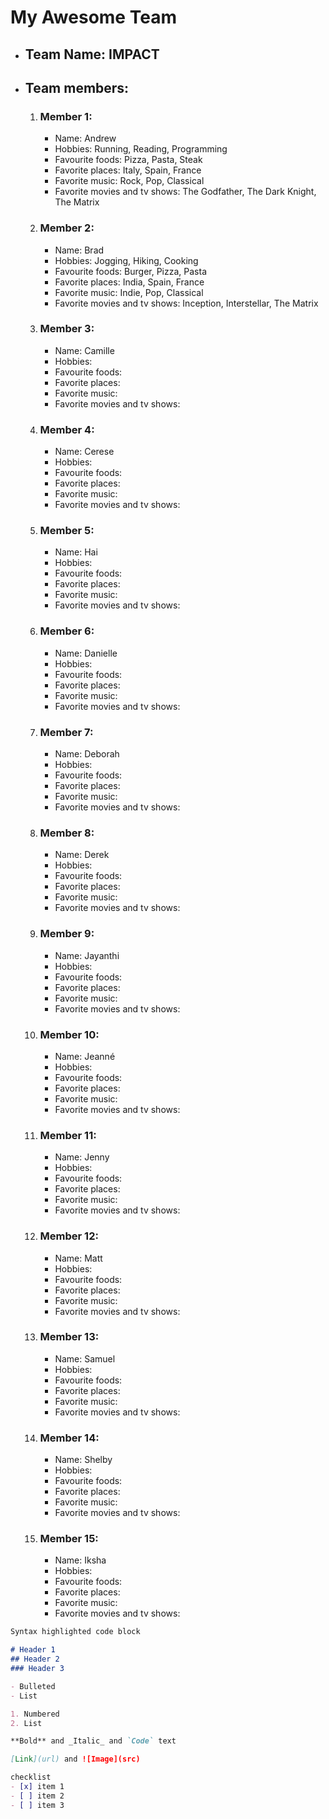 # My Awesome Team

- ## Team Name: IMPACT

- ## Team members:
	1. ### Member 1:
		- Name: Andrew
		- Hobbies: Running, Reading, Programming
		- Favourite foods: Pizza, Pasta, Steak
		- Favorite places: Italy, Spain, France
		- Favorite music: Rock, Pop, Classical
		- Favorite movies and tv shows: The Godfather, The Dark Knight, The Matrix

	2. ### Member 2:
		- Name: Brad
		- Hobbies: Jogging, Hiking, Cooking
		- Favourite foods: Burger, Pizza, Pasta
		- Favorite places: India, Spain, France
		- Favorite music: Indie, Pop, Classical
		- Favorite movies and tv shows: Inception, Interstellar, The Matrix

	3. ### Member 3:
		- Name: Camille
		- Hobbies:
		- Favourite foods:
		- Favorite places:
		- Favorite music:
		- Favorite movies and tv shows:

	4. ### Member 4:
		- Name: Cerese
		- Hobbies:
		- Favourite foods:
		- Favorite places:
		- Favorite music:
		- Favorite movies and tv shows:

	5. ### Member 5:
		- Name: Hai
		- Hobbies:
		- Favourite foods:
		- Favorite places:
		- Favorite music:
		- Favorite movies and tv shows:

	6. ### Member 6:
		- Name: Danielle
		- Hobbies:
		- Favourite foods:
		- Favorite places:
		- Favorite music:
		- Favorite movies and tv shows:

	7. ### Member 7:
		- Name: Deborah
		- Hobbies:
		- Favourite foods:
		- Favorite places:
		- Favorite music:
		- Favorite movies and tv shows:

	8. ### Member 8:
		- Name: Derek
		- Hobbies:
		- Favourite foods:
		- Favorite places:
		- Favorite music:
		- Favorite movies and tv shows:

	9. ### Member 9:
		- Name: Jayanthi
		- Hobbies:
		- Favourite foods:
		- Favorite places:
		- Favorite music:
		- Favorite movies and tv shows:

	10. ### Member 10:
		- Name: Jeanné
		- Hobbies:
		- Favourite foods:
		- Favorite places:
		- Favorite music:
		- Favorite movies and tv shows:

	11. ### Member 11:
		- Name: Jenny
		- Hobbies:
		- Favourite foods:
		- Favorite places:
		- Favorite music:
		- Favorite movies and tv shows:

	12. ### Member 12:
		- Name: Matt
		- Hobbies:
		- Favourite foods:
		- Favorite places:
		- Favorite music:
		- Favorite movies and tv shows:

	13. ### Member 13:
		- Name: Samuel
		- Hobbies:
		- Favourite foods:
		- Favorite places:
		- Favorite music:
		- Favorite movies and tv shows:

	14. ### Member 14:
		- Name: Shelby
		- Hobbies:
		- Favourite foods:
		- Favorite places:
		- Favorite music:
		- Favorite movies and tv shows:

	15. ### Member 15:
		- Name: Iksha
		- Hobbies:
		- Favourite foods:
		- Favorite places:
		- Favorite music:
		- Favorite movies and tv shows:


```markdown
Syntax highlighted code block

# Header 1
## Header 2
### Header 3

- Bulleted
- List

1. Numbered
2. List

**Bold** and _Italic_ and `Code` text

[Link](url) and ![Image](src)

checklist
- [x] item 1
- [ ] item 2
- [ ] item 3
```
